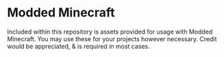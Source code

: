 # Modded Minecraft

Included within this repository is assets provided for usage with Modded Minecraft.
You may use these for your projects however necessary.
Credit would be appreciated, & is required in most cases.
